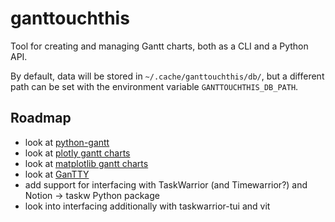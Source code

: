# ganttouchthis

Tool for creating and managing Gantt charts, both as a CLI and a Python API.

By default, data will be stored in `~/.cache/ganttouchthis/db/`, but a different
path can be set with the environment variable `GANTTOUCHTHIS_DB_PATH`.

## Roadmap

* look at [python-gantt](https://xael.org/pages/python-gantt-en.html)
* look at [plotly gantt charts](https://plotly.com/python/gantt/)
* look at [matplotlib gantt charts](https://towardsdatascience.com/gantt-charts-with-pythons-matplotlib-395b7af72d72)
* look at [GanTTY](https://github.com/timeopochin/GanTTY)
* add support for interfacing with TaskWarrior (and Timewarrior?) and Notion -> taskw Python package
* look into interfacing additionally with taskwarrior-tui and vit
